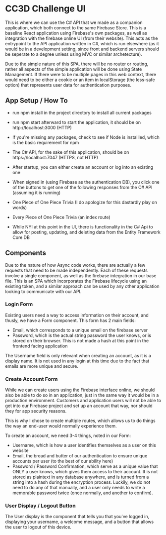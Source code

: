 # CC3D Challenge UI
This is where we can use the C# API that we made as a companion application, which both connect to the same Firebase Store.  This is a baseline React application using Firebase's own packages, as well as integration with the firebase online UI (from their website).  This acts as the entrypoint to the API application written in C#, which is run elsewhere (as it would be in a development setting, since front and backend servers should be seperate to a degree unless using MVC or similar archetecture).

Due to the simple nature of this SPA, there will be no router or routing, rather all aspects of the simple application will be done using State Management.  If there were to be multiple pages in this web context, there would need to be either a cookie or an item in localStorage (the less-safe option) that represents user data for authentication purposes.

## App Setup / How To
* run npm install in the project directory to install all current packages
* run npm start afterward to start the application, it should be on http://localhost:3000 (HTTP)
* If you're missing any packages, check to see if Node is installled, which is the basic requirement for npm

* The C# API, for the sake of this application, should be on https://localhost:7047 (HTTPS, not HTTP)

* After startup, you can either create an account or log into an existing one
* When signed in (using Firebase as the authentication DB), you click one of the buttons to get one of the following responses from the C# API (assuming it is running)

* One Piece of One Piece Trivia (I do apologize for this dastardly play on words)
* Every Piece of One Piece Trivia (an index route)

* While NYI at this point in the UI, there is functionality in the C# Api to allow for posting, updating, and deleting data from the Entity Framework Core DB

## Components
Due to the nature of how Async code works, there are actually a few requests that need to be made independently.  Each of these requests involve a single component, as well as the firebase integration in our base file.
This is an SPA which incorporates the Firebase lifecycle using an existing token, and a similar approach can be used by any other application looking to communicate with our API.


### Login Form
Existing users need a way to access information on their account, and thusly, we have a Form component.  This form has 2 main fields:
* Email, which corresponds to a unique email on the firebase server
* Password, which is the actual string password the user knows, or is stored on their browser.  This is not made a hash at this point in the frontend facing application

The Username field is only relevant when creating an account, as it is a display name.  It is not used in any login at this time due to the fact that emails are more unique and secure.


### Create Account Form
While we can create users using the Firebase interface online, we should also be able to do so in an application, just in the same way it would be in a production environment.  Customers and application users will not be able to get into our Firebase project and set up an account that way, nor should they for app security reasons.

This is why I chose to create multiple routes, which allows us to do things the way an end-user would normally experience them.

To create an account, we need 3-4 things, noted in our Form:
* Username, which is how a user identifies themselves as a user on this website
* Email, the bread and butter of our authentication to ensure unique accounts per user (to the best of our ability here)
* Password / Password Confirmation, which serve as a unique value that ONLY a user knows, which gives them access to their account.  It is not stored as plaintext in any database anywhere, and is turned from a string into a hash during the encryption process.  Luckily, we do not need to do any of that manually, and a user only needs to write a memorable password twice (once normally, and another to confirm).


### User Display / Logout Button
The User display is the component that tells you that you've logged in, displaying your username, a welcome message, and a button that allows the user to logout of this device.